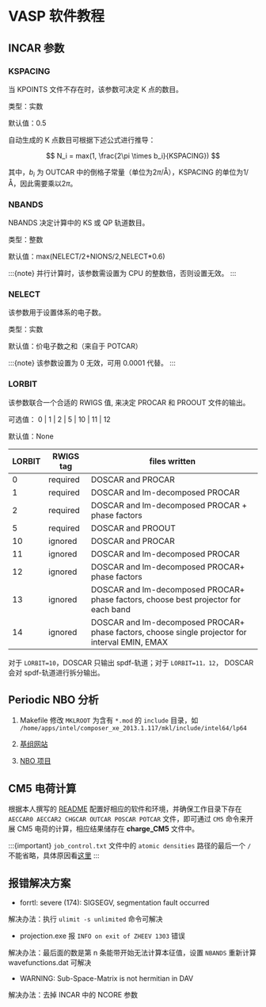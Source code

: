 # VASP 软件教程

## INCAR 参数

### KSPACING

当 KPOINTS 文件不存在时，该参数可决定 K 点的数目。

类型：实数

默认值：0.5

自动生成的 K 点数目可根据下述公式进行推导：

$$
N_i = max(1, \frac{2\pi \times b_i}{KSPACING})
$$

其中，$b_i$ 为 OUTCAR 中的倒格子常量（单位为$2\pi/$Å），KSPACING 的单位为$1/$Å，因此需要乘以$2\pi$。

### NBANDS

NBANDS 决定计算中的 KS 或 QP 轨道数目。

类型：整数

默认值：max(NELECT/2+NIONS/2,NELECT\*0.6)

:::{note}
并行计算时，该参数需设置为 CPU 的整数倍，否则设置无效。
:::

### NELECT

该参数用于设置体系的电子数。

类型：实数

默认值：价电子数之和（来自于 POTCAR）

:::{note}
该参数设置为 0 无效，可用 0.0001 代替。
:::

### LORBIT

该参数联合一个合适的 RWIGS 值, 来决定 PROCAR 和 PROOUT 文件的输出。

可选值： 0 | 1 | 2 | 5 | 10 | 11 | 12

默认值：None

| LORBIT | RWIGS tag | files written                                                                                   |
| ------ | --------- | ----------------------------------------------------------------------------------------------- |
| 0      | required  | DOSCAR and PROCAR                                                                               |
| 1      | required  | DOSCAR and lm-decomposed PROCAR                                                                 |
| 2      | required  | DOSCAR and lm-decomposed PROCAR + phase factors                                                 |
| 5      | required  | DOSCAR and PROOUT                                                                               |
| 10     | ignored   | DOSCAR and PROCAR                                                                               |
| 11     | ignored   | DOSCAR and lm-decomposed PROCAR                                                                 |
| 12     | ignored   | DOSCAR and lm-decomposed PROCAR+ phase factors                                                  |
| 13     | ignored   | DOSCAR and lm-decomposed PROCAR+ phase factors, choose best projector for each band             |
| 14     | ignored   | DOSCAR and lm-decomposed PROCAR+ phase factors, choose single projector for interval EMIN, EMAX |

对于 `LORBIT=10`，DOSCAR 只输出 spdf-轨道；对于 `LORBIT=11，12`， DOSCAR 会对 spdf-轨道进行拆分输出。

## Periodic NBO 分析

1. Makefile 修改 `MKLROOT` 为含有 `*.mod` 的 `include` 目录，如 `/home/apps/intel/composer_xe_2013.1.117/mkl/include/intel64/lp64`

2. [基组网站](https://www.basissetexchange.org/)

3. [NBO 项目](https://github.com/jrschmidt2/periodic-NBO)

## CM5 电荷计算

根据本人撰写的 [README](https://github.com/Rasic2/CM5-charge/blob/master/README.md) 配置好相应的软件和环境，并确保工作目录下存在 `AECCAR0 AECCAR2 CHGCAR OUTCAR POSCAR POTCAR` 文件，即可通过 `CM5` 命令来开展 CM5 电荷的计算，相应结果储存在 **charge_CM5** 文件中。

:::{important}
`job_control.txt` 文件中的 `atomic densities` 路径的最后一个 `/` 不能省略，具体原因看[这里](https://github.com/pzarabadip/chargemol-light/issues/1)
:::

## 报错解决方案

- forrtl: severe (174): SIGSEGV, segmentation fault occurred

解决办法：执行 `ulimit -s unlimited` 命令可解决

- projection.exe 报 `INFO on exit of ZHEEV 1303` 错误

解决办法：最后面的数是第 n 条能带开始无法计算本征值，设置 `NBANDS` 重新计算 wavefunctions.dat 可解决

- WARNING: Sub-Space-Matrix is not hermitian in DAV

解决办法：去掉 INCAR 中的 NCORE 参数
